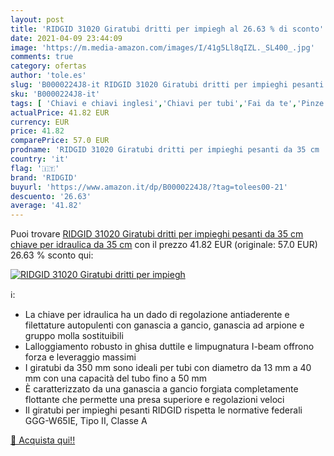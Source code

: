 ```yaml
---
layout: post
title: 'RIDGID 31020 Giratubi dritti per impiegh al 26.63 % di sconto'
date: 2021-04-09 23:44:09
image: 'https://m.media-amazon.com/images/I/41g5Ll8qIZL._SL400_.jpg'
comments: true
category: ofertas
author: 'tole.es'
slug: 'B0000224J8-it RIDGID 31020 Giratubi dritti per impieghi pesanti da 35 cm...'
sku: 'B0000224J8-it'
tags: [ 'Chiavi e chiavi inglesi','Chiavi per tubi','Fai da te','Pinze e tenaglie','Pinze regolabili','Utensili a mano','Utensili elettrici e a mano','ridgid', ]
actualPrice: 41.82 EUR
currency: EUR
price: 41.82
comparePrice: 57.0 EUR
prodname: 'RIDGID 31020 Giratubi dritti per impieghi pesanti da 35 cm  chiave per idraulica da 35 cm'
country: 'it'
flag: '🇮🇹'
brand: 'RIDGID'
buyurl: 'https://www.amazon.it/dp/B0000224J8/?tag=tolees00-21'
descuento: '26.63'
average: '41.82'
---
```


Puoi trovare [RIDGID 31020 Giratubi dritti per impieghi pesanti da 35 cm  chiave per idraulica da 35 cm](https://www.amazon.it/dp/B0000224J8/?tag=tolees00-21) con il prezzo 41.82 EUR (originale: 57.0 EUR) 26.63 % sconto qui:

[![RIDGID 31020 Giratubi dritti per impiegh](https://m.media-amazon.com/images/I/41g5Ll8qIZL._SL400_.jpg)](https://www.amazon.it/dp/B0000224J8/?tag=tolees00-21)

ℹ️:

- La chiave per idraulica ha un dado di regolazione antiaderente e filettature autopulenti con ganascia a gancio, ganascia ad arpione e gruppo molla sostituibili
- Lalloggiamento robusto in ghisa duttile e limpugnatura I-beam offrono forza e leveraggio massimi
- I giratubi da 350 mm sono ideali per tubi con diametro da 13 mm a 40 mm con una capacità del tubo fino a 50 mm
- È caratterizzato da una ganascia a gancio forgiata completamente flottante che permette una presa superiore e regolazioni veloci
- Il giratubi per impieghi pesanti RIDGID rispetta le normative federali GGG-W65IE, Tipo II, Classe A

[🛒 Acquista qui!!](https://www.amazon.it/dp/B0000224J8/?tag=tolees00-21)
